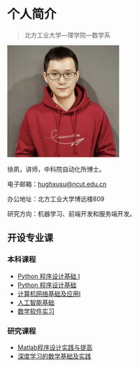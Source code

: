 # 个人简介

> 北方工业大学—理学院—数学系

<img src="https://raw.githubusercontent.com/hughxusu/lesson-index/developing/_images/pPyVPSS.jpg" style="zoom: 25%;" />

徐夙，讲师，中科院自动化所博士。

电子邮箱：hughxusu@ncut.edu.cn

办公地址：北方工业大学博远楼809

研究方向：机器学习、前端开发和服务端开发。

## 开设专业课

### 本科课程

* [Python 程序设计基础 I](https://hughxusu.github.io/lesson-index/#/outline/python_1)
* [Python 程序设计基础](https://hughxusu.github.io/lesson-index/#/outline/python)
* [计算机网络基础及应用Ⅰ](https://hughxusu.github.io/lesson-index/#/outline/network)
* [人工智能基础](https://hughxusu.github.io/lesson-index/#/outline/ai)
* [数学软件实习](https://hughxusu.github.io/lesson-index/#/outline/math)

### 研究课程

* [Matlab程序设计实践与提高](https://hughxusu.github.io/lesson-index/#/outline/matlab)
* [深度学习的数学基础及实践](https://hughxusu.github.io/lesson-index/#/outline/deeplearn)

